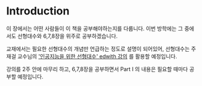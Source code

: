 # Introduction
이 장에서는 어떤 사람들이 이 책을 공부해야하는지를 다룹니다.
이번 방학에는 그 중에서도 선형대수와 6,7,8장을 위주로 공부하겠습니다.

교재에서는 필요한 선형대수의 개념만 언급하는 정도로 설명이 되어있어, 선형대수는 주재걸 교수님의 ['인공지능을 위한 선형대수' edwith 강의](https://www.edwith.org/linearalgebra4ai/lecture/24799/) 를 활용할 예정입니다.

강의를 2주 안에 마무리 하고, 6,7,8장을 공부하면서 Part I 의 내용은 필요할 때마다 공부할 예정입니다.